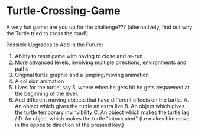# Turtle-Crossing-Game
A very fun game; are you up for the challenge??? (alternatively, find out why the Turtle tried to cross the road!)

Possible Upgrades to Add in the Future:
1. Ablitiy to reset game with having to close and re-run
2. More advanced levels, involving multiple directions, environments and paths
3. Original turtle graphic and a jumping/moving animation
4. A colision animation
5. Lives for the turtle, say 5, where when he gets hit he gets respawned at the beginning of the level. 
7. Add different moving objects that have different effects on the turtle.
  A. An object which gives the turtle an extra live
  B. An object which gives the turtle temporary invinvibility
  C. An object which makes the turtle lag /
  D. An object which makes the turtle "intoxicated" (i.e makes him move in the opposite direction of the pressed key.)
